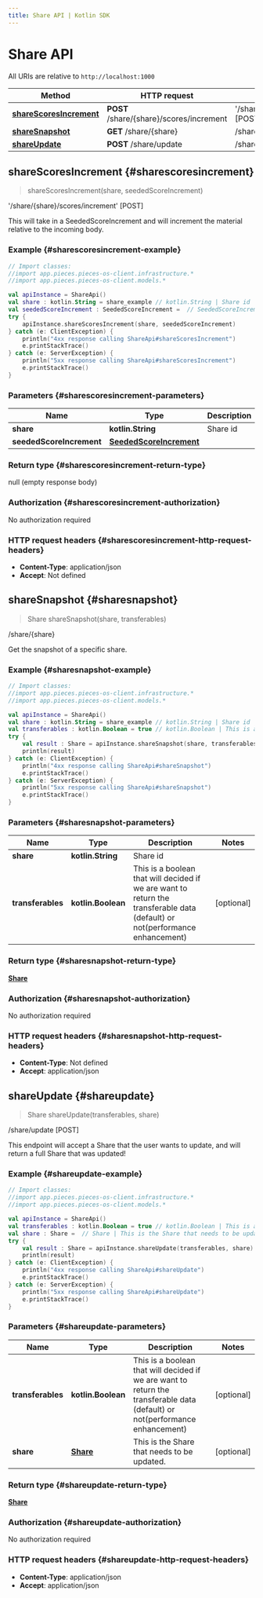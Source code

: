 ```yaml
---
title: Share API | Kotlin SDK
---
```


# Share API

All URIs are relative to `http://localhost:1000`

Method | HTTP request | Description
------------- | ------------- | -------------
[**shareScoresIncrement**](#sharescoresincrement) | **POST** /share/\{share\}/scores/increment | '/share/\{share\}/scores/increment' [POST]
[**shareSnapshot**](#sharesnapshot) | **GET** /share/\{share\} | /share/\{share\}
[**shareUpdate**](#shareupdate) | **POST** /share/update | /share/update [POST]


## **shareScoresIncrement** {#sharescoresincrement}
> shareScoresIncrement(share, seededScoreIncrement)

&#39;/share/\{share\}/scores/increment&#39; [POST]

This will take in a SeededScoreIncrement and will increment the material relative to the incoming body.

### Example {#sharescoresincrement-example}
```kotlin
// Import classes:
//import app.pieces.pieces-os-client.infrastructure.*
//import app.pieces.pieces-os-client.models.*

val apiInstance = ShareApi()
val share : kotlin.String = share_example // kotlin.String | Share id
val seededScoreIncrement : SeededScoreIncrement =  // SeededScoreIncrement | 
try {
    apiInstance.shareScoresIncrement(share, seededScoreIncrement)
} catch (e: ClientException) {
    println("4xx response calling ShareApi#shareScoresIncrement")
    e.printStackTrace()
} catch (e: ServerException) {
    println("5xx response calling ShareApi#shareScoresIncrement")
    e.printStackTrace()
}
```

### Parameters {#sharescoresincrement-parameters}

Name | Type | Description  | Notes
------------- | ------------- | ------------- | -------------
 **share** | **kotlin.String**| Share id |
 **seededScoreIncrement** | [**SeededScoreIncrement**](../models/SeededScoreIncrement)|  | [optional]

### Return type {#sharescoresincrement-return-type}

null (empty response body)

### Authorization {#sharescoresincrement-authorization}

No authorization required

### HTTP request headers {#sharescoresincrement-http-request-headers}

 - **Content-Type**: application/json
 - **Accept**: Not defined

## **shareSnapshot** {#sharesnapshot}
> Share shareSnapshot(share, transferables)

/share/\{share\}

Get the snapshot of a specific share.

### Example {#sharesnapshot-example}
```kotlin
// Import classes:
//import app.pieces.pieces-os-client.infrastructure.*
//import app.pieces.pieces-os-client.models.*

val apiInstance = ShareApi()
val share : kotlin.String = share_example // kotlin.String | Share id
val transferables : kotlin.Boolean = true // kotlin.Boolean | This is a boolean that will decided if we are want to return the transferable data (default) or not(performance enhancement)
try {
    val result : Share = apiInstance.shareSnapshot(share, transferables)
    println(result)
} catch (e: ClientException) {
    println("4xx response calling ShareApi#shareSnapshot")
    e.printStackTrace()
} catch (e: ServerException) {
    println("5xx response calling ShareApi#shareSnapshot")
    e.printStackTrace()
}
```

### Parameters {#sharesnapshot-parameters}

Name | Type | Description  | Notes
------------- | ------------- | ------------- | -------------
 **share** | **kotlin.String**| Share id |
 **transferables** | **kotlin.Boolean**| This is a boolean that will decided if we are want to return the transferable data (default) or not(performance enhancement) | [optional]

### Return type {#sharesnapshot-return-type}

[**Share**](../models/Share)

### Authorization {#sharesnapshot-authorization}

No authorization required

### HTTP request headers {#sharesnapshot-http-request-headers}

 - **Content-Type**: Not defined
 - **Accept**: application/json

## **shareUpdate** {#shareupdate}
> Share shareUpdate(transferables, share)

/share/update [POST]

This endpoint will accept a Share that the user wants to update, and will return a full Share that was updated!

### Example {#shareupdate-example}
```kotlin
// Import classes:
//import app.pieces.pieces-os-client.infrastructure.*
//import app.pieces.pieces-os-client.models.*

val apiInstance = ShareApi()
val transferables : kotlin.Boolean = true // kotlin.Boolean | This is a boolean that will decided if we are want to return the transferable data (default) or not(performance enhancement)
val share : Share =  // Share | This is the Share that needs to be updated.
try {
    val result : Share = apiInstance.shareUpdate(transferables, share)
    println(result)
} catch (e: ClientException) {
    println("4xx response calling ShareApi#shareUpdate")
    e.printStackTrace()
} catch (e: ServerException) {
    println("5xx response calling ShareApi#shareUpdate")
    e.printStackTrace()
}
```

### Parameters {#shareupdate-parameters}

Name | Type | Description  | Notes
------------- | ------------- | ------------- | -------------
 **transferables** | **kotlin.Boolean**| This is a boolean that will decided if we are want to return the transferable data (default) or not(performance enhancement) | [optional]
 **share** | [**Share**](../models/Share)| This is the Share that needs to be updated. | [optional]

### Return type {#shareupdate-return-type}

[**Share**](../models/Share)

### Authorization {#shareupdate-authorization}

No authorization required

### HTTP request headers {#shareupdate-http-request-headers}

 - **Content-Type**: application/json
 - **Accept**: application/json

